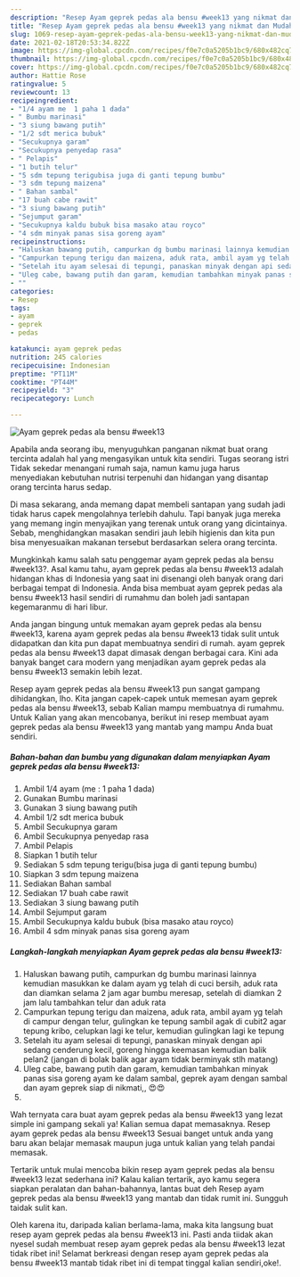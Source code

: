 ```yaml
---
description: "Resep Ayam geprek pedas ala bensu #week13 yang nikmat dan Mudah Dibuat"
title: "Resep Ayam geprek pedas ala bensu #week13 yang nikmat dan Mudah Dibuat"
slug: 1069-resep-ayam-geprek-pedas-ala-bensu-week13-yang-nikmat-dan-mudah-dibuat
date: 2021-02-18T20:53:34.822Z
image: https://img-global.cpcdn.com/recipes/f0e7c0a5205b1bc9/680x482cq70/ayam-geprek-pedas-ala-bensu-week13-foto-resep-utama.jpg
thumbnail: https://img-global.cpcdn.com/recipes/f0e7c0a5205b1bc9/680x482cq70/ayam-geprek-pedas-ala-bensu-week13-foto-resep-utama.jpg
cover: https://img-global.cpcdn.com/recipes/f0e7c0a5205b1bc9/680x482cq70/ayam-geprek-pedas-ala-bensu-week13-foto-resep-utama.jpg
author: Hattie Rose
ratingvalue: 5
reviewcount: 13
recipeingredient:
- "1/4 ayam me  1 paha 1 dada"
- " Bumbu marinasi"
- "3 siung bawang putih"
- "1/2 sdt merica bubuk"
- "Secukupnya garam"
- "Secukupnya penyedap rasa"
- " Pelapis"
- "1 butih telur"
- "5 sdm tepung terigubisa juga di ganti tepung bumbu"
- "3 sdm tepung maizena"
- " Bahan sambal"
- "17 buah cabe rawit"
- "3 siung bawang putih"
- "Sejumput garam"
- "Secukupnya kaldu bubuk bisa masako atau royco"
- "4 sdm minyak panas sisa goreng ayam"
recipeinstructions:
- "Haluskan bawang putih, campurkan dg bumbu marinasi lainnya kemudian masukkan ke dalam ayam yg telah di cuci bersih, aduk rata dan diamkan selama 2 jam agar bumbu meresap, setelah di diamkan 2 jam lalu tambahkan telur dan aduk rata"
- "Campurkan tepung terigu dan maizena, aduk rata, ambil ayam yg telah di campur dengan telur, gulingkan ke tepung sambil agak di cubit2 agar tepung kribo, celupkan lagi ke telur, kemudian gulingkan lagi ke tepung"
- "Setelah itu ayam selesai di tepungi, panaskan minyak dengan api sedang cenderung kecil, goreng hingga keemasan kemudian balik pelan2 (jangan di bolak balik agar ayam tidak berminyak stlh matang)"
- "Uleg cabe, bawang putih dan garam, kemudian tambahkan minyak panas sisa goreng ayam ke dalam sambal, geprek ayam dengan sambal dan ayam geprek siap di nikmati,, 😍😍"
- ""
categories:
- Resep
tags:
- ayam
- geprek
- pedas

katakunci: ayam geprek pedas 
nutrition: 245 calories
recipecuisine: Indonesian
preptime: "PT11M"
cooktime: "PT44M"
recipeyield: "3"
recipecategory: Lunch

---
```



![Ayam geprek pedas ala bensu #week13](https://img-global.cpcdn.com/recipes/f0e7c0a5205b1bc9/680x482cq70/ayam-geprek-pedas-ala-bensu-week13-foto-resep-utama.jpg)

Apabila anda seorang ibu, menyuguhkan panganan nikmat buat orang tercinta adalah hal yang mengasyikan untuk kita sendiri. Tugas seorang istri Tidak sekedar menangani rumah saja, namun kamu juga harus menyediakan kebutuhan nutrisi terpenuhi dan hidangan yang disantap orang tercinta harus sedap.

Di masa  sekarang, anda memang dapat membeli santapan yang sudah jadi tidak harus capek mengolahnya terlebih dahulu. Tapi banyak juga mereka yang memang ingin menyajikan yang terenak untuk orang yang dicintainya. Sebab, menghidangkan masakan sendiri jauh lebih higienis dan kita pun bisa menyesuaikan makanan tersebut berdasarkan selera orang tercinta. 



Mungkinkah kamu salah satu penggemar ayam geprek pedas ala bensu #week13?. Asal kamu tahu, ayam geprek pedas ala bensu #week13 adalah hidangan khas di Indonesia yang saat ini disenangi oleh banyak orang dari berbagai tempat di Indonesia. Anda bisa membuat ayam geprek pedas ala bensu #week13 hasil sendiri di rumahmu dan boleh jadi santapan kegemaranmu di hari libur.

Anda jangan bingung untuk memakan ayam geprek pedas ala bensu #week13, karena ayam geprek pedas ala bensu #week13 tidak sulit untuk didapatkan dan kita pun dapat membuatnya sendiri di rumah. ayam geprek pedas ala bensu #week13 dapat dimasak dengan berbagai cara. Kini ada banyak banget cara modern yang menjadikan ayam geprek pedas ala bensu #week13 semakin lebih lezat.

Resep ayam geprek pedas ala bensu #week13 pun sangat gampang dihidangkan, lho. Kita jangan capek-capek untuk memesan ayam geprek pedas ala bensu #week13, sebab Kalian mampu membuatnya di rumahmu. Untuk Kalian yang akan mencobanya, berikut ini resep membuat ayam geprek pedas ala bensu #week13 yang mantab yang mampu Anda buat sendiri.

<!--inarticleads1-->

##### Bahan-bahan dan bumbu yang digunakan dalam menyiapkan Ayam geprek pedas ala bensu #week13:

1. Ambil 1/4 ayam (me : 1 paha 1 dada)
1. Gunakan  Bumbu marinasi
1. Gunakan 3 siung bawang putih
1. Ambil 1/2 sdt merica bubuk
1. Ambil Secukupnya garam
1. Ambil Secukupnya penyedap rasa
1. Ambil  Pelapis
1. Siapkan 1 butih telur
1. Sediakan 5 sdm tepung terigu(bisa juga di ganti tepung bumbu)
1. Siapkan 3 sdm tepung maizena
1. Sediakan  Bahan sambal
1. Sediakan 17 buah cabe rawit
1. Sediakan 3 siung bawang putih
1. Ambil Sejumput garam
1. Ambil Secukupnya kaldu bubuk (bisa masako atau royco)
1. Ambil 4 sdm minyak panas sisa goreng ayam




<!--inarticleads2-->

##### Langkah-langkah menyiapkan Ayam geprek pedas ala bensu #week13:

1. Haluskan bawang putih, campurkan dg bumbu marinasi lainnya kemudian masukkan ke dalam ayam yg telah di cuci bersih, aduk rata dan diamkan selama 2 jam agar bumbu meresap, setelah di diamkan 2 jam lalu tambahkan telur dan aduk rata
1. Campurkan tepung terigu dan maizena, aduk rata, ambil ayam yg telah di campur dengan telur, gulingkan ke tepung sambil agak di cubit2 agar tepung kribo, celupkan lagi ke telur, kemudian gulingkan lagi ke tepung
1. Setelah itu ayam selesai di tepungi, panaskan minyak dengan api sedang cenderung kecil, goreng hingga keemasan kemudian balik pelan2 (jangan di bolak balik agar ayam tidak berminyak stlh matang)
1. Uleg cabe, bawang putih dan garam, kemudian tambahkan minyak panas sisa goreng ayam ke dalam sambal, geprek ayam dengan sambal dan ayam geprek siap di nikmati,, 😍😍
1. 




Wah ternyata cara buat ayam geprek pedas ala bensu #week13 yang lezat simple ini gampang sekali ya! Kalian semua dapat memasaknya. Resep ayam geprek pedas ala bensu #week13 Sesuai banget untuk anda yang baru akan belajar memasak maupun juga untuk kalian yang telah pandai memasak.

Tertarik untuk mulai mencoba bikin resep ayam geprek pedas ala bensu #week13 lezat sederhana ini? Kalau kalian tertarik, ayo kamu segera siapkan peralatan dan bahan-bahannya, lantas buat deh Resep ayam geprek pedas ala bensu #week13 yang mantab dan tidak rumit ini. Sungguh taidak sulit kan. 

Oleh karena itu, daripada kalian berlama-lama, maka kita langsung buat resep ayam geprek pedas ala bensu #week13 ini. Pasti anda tiidak akan nyesel sudah membuat resep ayam geprek pedas ala bensu #week13 lezat tidak ribet ini! Selamat berkreasi dengan resep ayam geprek pedas ala bensu #week13 mantab tidak ribet ini di tempat tinggal kalian sendiri,oke!.

